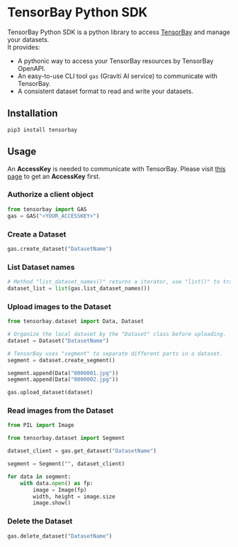 # TensorBay Python SDK

TensorBay Python SDK is a python library to access [TensorBay](https://www.graviti.cn/tensorBay)
and manage your datasets.  
It provides:

-   A pythonic way to access your TensorBay resources by TensorBay OpenAPI.
-   An easy-to-use CLI tool `gas` (Graviti AI service) to communicate with TensorBay.
-   A consistent dataset format to read and write your datasets.

## Installation

```console
pip3 install tensorbay
```

## Usage

An **AccessKey** is needed to communicate with TensorBay.
Please visit [this page](https://gas.graviti.cn/access-key) to get an **AccessKey** first.

### Authorize a client object

```python
from tensorbay import GAS
gas = GAS("<YOUR_ACCESSKEY>")
```

### Create a Dataset

```python
gas.create_dataset("DatasetName")
```

### List Dataset names

```python
# Method "list_dataset_names()" returns a iterator, use "list()" to transfer it to a "list".
dataset_list = list(gas.list_dataset_names())
```

### Upload images to the Dataset

```python
from tensorbay.dataset import Data, Dataset

# Organize the local dataset by the "Dataset" class before uploading.
dataset = Dataset("DatasetName")

# TensorBay uses "segment" to separate different parts in a dataset.
segment = dataset.create_segment()

segment.append(Data("0000001.jpg"))
segment.append(Data("0000002.jpg"))

gas.upload_dataset(dataset)
```

### Read images from the Dataset

```python
from PIL import Image

from tensorbay.dataset import Segment

dataset_client = gas.get_dataset("DatasetName")

segment = Segment("", dataset_client)

for data in segment:
    with data.open() as fp:
        image = Image(fp)
        width, height = image.size
        image.show()
```

### Delete the Dataset

```python
gas.delete_dataset("DatasetName")
```
